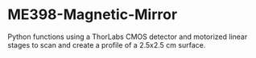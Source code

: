 # ME398-Magnetic-Mirror
Python functions using a ThorLabs CMOS detector and motorized linear stages to scan and create a profile of a 2.5x2.5 cm surface.
